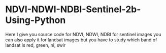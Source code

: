 # NDVI-NDWI-NDBI-Sentinel-2b-Using-Python
Here I give you source code for NDVI, NDWI, NDBI for sentinel images you can also apply it for landsat images but you have to study which band of landsat is red, green, ni, swir 

